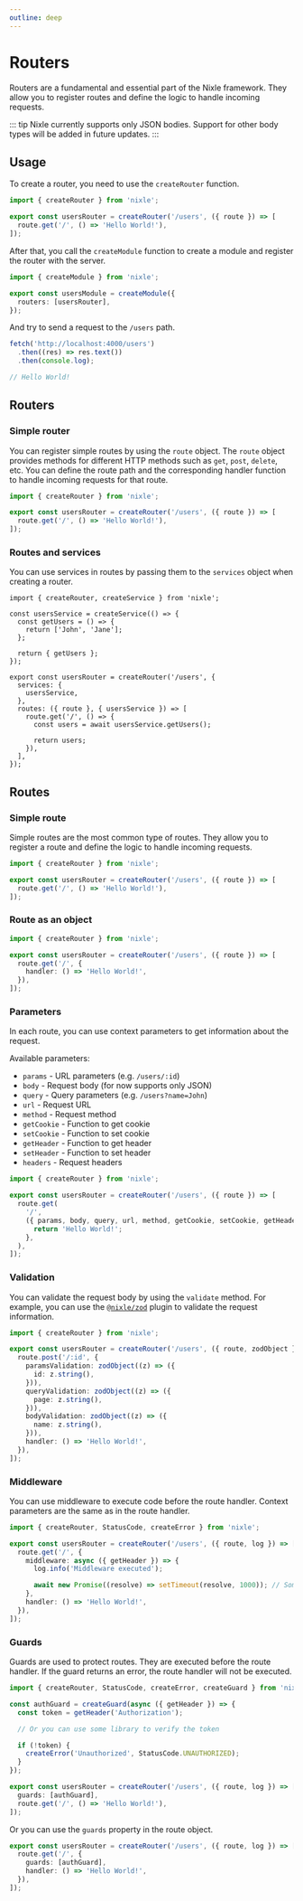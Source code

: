 ```yaml
---
outline: deep
---
```


# Routers

Routers are a fundamental and essential part of the Nixle framework. They allow you to register routes and define the logic to handle incoming requests.

::: tip
Nixle currently supports only JSON bodies. Support for other body types will be added in future updates.
:::

## Usage

To create a router, you need to use the `createRouter` function.

<!-- prettier-ignore -->
```ts
import { createRouter } from 'nixle';

export const usersRouter = createRouter('/users', ({ route }) => [
  route.get('/', () => 'Hello World!'),
]);
```

<!-- prettier-ignore-end -->

After that, you call the `createModule` function to create a module and register the router with the server.

```ts
import { createModule } from 'nixle';

export const usersModule = createModule({
  routers: [usersRouter],
});
```

And try to send a request to the `/users` path.

```ts
fetch('http://localhost:4000/users')
  .then((res) => res.text())
  .then(console.log);

// Hello World!
```

## Routers

### Simple router

You can register simple routes by using the `route` object. The `route` object provides methods for different HTTP methods such as `get`, `post`, `delete`, etc. You can define the route path and the corresponding handler function to handle incoming requests for that route.

<!-- prettier-ignore -->
```ts
import { createRouter } from 'nixle';

export const usersRouter = createRouter('/users', ({ route }) => [
  route.get('/', () => 'Hello World!'),
]);
```

<!-- prettier-ignore-end -->

### Routes and services

You can use services in routes by passing them to the `services` object when creating a router.

```ts{3-9,12-14}
import { createRouter, createService } from 'nixle';

const usersService = createService(() => {
  const getUsers = () => {
    return ['John', 'Jane'];
  };

  return { getUsers };
});

export const usersRouter = createRouter('/users', {
  services: {
    usersService,
  },
  routes: ({ route }, { usersService }) => [
    route.get('/', () => {
      const users = await usersService.getUsers();

      return users;
    }),
  ],
});
```

## Routes

### Simple route

Simple routes are the most common type of routes. They allow you to register a route and define the logic to handle incoming requests.

```ts
import { createRouter } from 'nixle';

export const usersRouter = createRouter('/users', ({ route }) => [
  route.get('/', () => 'Hello World!'),
]);
```

### Route as an object

```ts
import { createRouter } from 'nixle';

export const usersRouter = createRouter('/users', ({ route }) => [
  route.get('/', {
    handler: () => 'Hello World!',
  }),
]);
```

### Parameters

In each route, you can use context parameters to get information about the request.

Available parameters:

- `params` - URL parameters (e.g. `/users/:id`)
- `body` - Request body (for now supports only JSON)
- `query` - Query parameters (e.g. `/users?name=John`)
- `url` - Request URL
- `method` - Request method
- `getCookie` - Function to get cookie
- `setCookie` - Function to set cookie
- `getHeader` - Function to get header
- `setHeader` - Function to set header
- `headers` - Request headers

```ts
import { createRouter } from 'nixle';

export const usersRouter = createRouter('/users', ({ route }) => [
  route.get(
    '/',
    ({ params, body, query, url, method, getCookie, setCookie, getHeader, setHeader, headers }) => {
      return 'Hello World!';
    },
  ),
]);
```

### Validation

You can validate the request body by using the `validate` method. For example, you can use the [`@nixle/zod`](/plugins/zod) plugin to validate the request information.

```ts
import { createRouter } from 'nixle';

export const usersRouter = createRouter('/users', ({ route, zodObject }) => [
  route.post('/:id', {
    paramsValidation: zodObject((z) => ({
      id: z.string(),
    })),
    queryValidation: zodObject((z) => ({
      page: z.string(),
    })),
    bodyValidation: zodObject((z) => ({
      name: z.string(),
    })),
    handler: () => 'Hello World!',
  }),
]);
```

### Middleware

You can use middleware to execute code before the route handler. Context parameters are the same as in the route handler.

```ts
import { createRouter, StatusCode, createError } from 'nixle';

export const usersRouter = createRouter('/users', ({ route, log }) => [
  route.get('/', {
    middleware: async ({ getHeader }) => {
      log.info('Middleware executed');

      await new Promise((resolve) => setTimeout(resolve, 1000)); // Some check function
    },
    handler: () => 'Hello World!',
  }),
]);
```

### Guards

Guards are used to protect routes. They are executed before the route handler. If the guard returns an error, the route handler will not be executed.

```ts
import { createRouter, StatusCode, createError, createGuard } from 'nixle';

const authGuard = createGuard(async ({ getHeader }) => {
  const token = getHeader('Authorization');

  // Or you can use some library to verify the token

  if (!token) {
    createError('Unauthorized', StatusCode.UNAUTHORIZED);
  }
});

export const usersRouter = createRouter('/users', ({ route, log }) => [
  guards: [authGuard],
  route.get('/', () => 'Hello World!'),
]);
```

Or you can use the `guards` property in the route object.

```ts
export const usersRouter = createRouter('/users', ({ route, log }) => [
  route.get('/', {
    guards: [authGuard],
    handler: () => 'Hello World!',
  }),
]);
```
